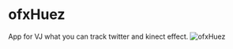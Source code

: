 ofxHuez
=======

App for VJ what you can track twitter and kinect effect.
![ofxHuez](http://25.media.tumblr.com/5d72808c0b6c93392f2e0f17613b58e2/tumblr_myvjgeBmz61rtc945o1_1280.png)
